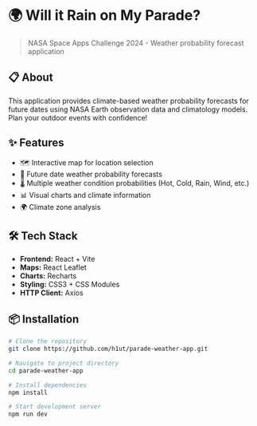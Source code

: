 # 🌍 Will it Rain on My Parade?

> NASA Space Apps Challenge 2024 - Weather probability forecast application

## 📋 About

This application provides climate-based weather probability forecasts for future dates using NASA Earth observation data and climatology models. Plan your outdoor events with confidence!

## ✨ Features

- 🗺️ Interactive map for location selection
- 📅 Future date weather probability forecasts
- 🌡️ Multiple weather condition probabilities (Hot, Cold, Rain, Wind, etc.)
- 📊 Visual charts and climate information
- 🌍 Climate zone analysis

## 🛠️ Tech Stack

- **Frontend:** React + Vite
- **Maps:** React Leaflet
- **Charts:** Recharts
- **Styling:** CSS3 + CSS Modules
- **HTTP Client:** Axios

## 📦 Installation

```bash
# Clone the repository
git clone https://github.com/h1ut/parade-weather-app.git

# Navigate to project directory
cd parade-weather-app

# Install dependencies
npm install

# Start development server
npm run dev
